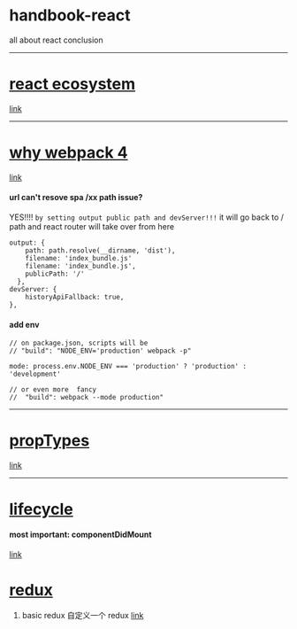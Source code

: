 # handbook-react
all about react conclusion

----

#  [react ecosystem](https://github.com/eddy0/handbook-react/blob/master/webpack4.md)
[link](https://github.com/eddy0/handbook-react/blob/master/ecosystem.md)

---

# [why webpack 4](https://github.com/eddy0/handbook-react/blob/master/webpack4.md)
[link](https://github.com/eddy0/handbook-react/blob/master/webpack4.md)

#### url can't resove spa /xx path issue?
YES!!!!
`by setting output public path and devServer!!!`
it will go back to / path  and react router will take over from here

```
output: {
    path: path.resolve(__dirname, 'dist'),
    filename: 'index_bundle.js'
    filename: 'index_bundle.js',
    publicPath: '/'
  },
devServer: {
    historyApiFallback: true,
},
```

#### add env

```
// on package.json, scripts will be
// "build": "NODE_ENV='production' webpack -p"

mode: process.env.NODE_ENV === 'production' ? 'production' : 'development'

// or even more  fancy
//  "build": webpack --mode production"
```

---

# [propTypes](https://github.com/eddy0/handbook-react/blob/master/propType.md)
[link](https://github.com/eddy0/handbook-react/blob/master/propType.md)

---

# [lifecycle](https://github.com/eddy0/handbook-react/blob/master/lifecycle.md)

#### most important: componentDidMount

[link](https://github.com/eddy0/handbook-react/blob/master/lifecycle.md)


# [redux](https://github.com/eddy0/handbook-react/blob/master/redux.md)


1. basic redux 自定义一个 redux
[link](https://github.com/eddy0/handbook-react/blob/master/redux.md)
